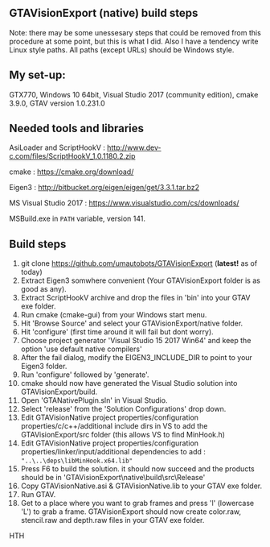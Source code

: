 **GTAVisionExport (native) build steps**
-------------------------------------
Note: there may be some unessesary steps that could be removed from this procedure at some point, but this is what I did. Also I have a tendency write Linux style paths. All paths (except URLs) should be Windows style.

My set-up:
----------
GTX770, Windows 10 64bit, Visual Studio 2017 (community edition), cmake 3.9.0, GTAV version 1.0.231.0

Needed tools and libraries
--------------------------
AsiLoader and ScriptHookV	: http://www.dev-c.com/files/ScriptHookV_1.0.1180.2.zip

cmake						: https://cmake.org/download/

Eigen3						: http://bitbucket.org/eigen/eigen/get/3.3.1.tar.bz2

MS Visual Studio 2017 		: https://www.visualstudio.com/cs/downloads/

MSBuild.exe in `PATH` variable, version 141.


Build steps
-----------
1. git clone https://github.com/umautobots/GTAVisionExport (**latest!** as of today)
2. Extract Eigen3 somwhere convenient (Your GTAVisionExport folder is as good as any).
3. Extract ScriptHookV archive and drop the files in 'bin' into your GTAV exe folder.
4. Run cmake (cmake-gui) from your Windows start menu.
5. Hit 'Browse Source' and select your GTAVisionExport/native folder.
6. Hit 'configure' (first time around it will fail but dont worry).
7. Choose project generator 'Visual Studio 15 2017 Win64' and keep the option 'use default native compilers'
8. After the fail dialog, modify the EIGEN3_INCLUDE_DIR to point to your Eigen3 folder.
9. Run 'configure' followed by 'generate'.
10. cmake should now have generated the Visual Studio solution into GTAVisionExport/build.
11. Open 'GTANativePlugin.sln' in Visual Studio.
12. Select 'release' from the 'Solution Configurations' drop down.
13. Edit GTAVisionNative project properties/configuration properties/c/c++/additional include dirs in VS to add the GTAVisionExport/src folder (this allows VS to find MinHook.h)
14. Edit GTAVisionNative project properties/configuration properties/linker/input/additional dependencies to add : 
`"..\..\deps\libMinHook.x64.lib"` 
15. Press F6 to build the solution. it should now succeed and the products should be in 'GTAVisionExport\native\build\src\Release'
16. Copy GTAVisionNative.asi & GTAVisionNative.lib to your GTAV exe folder.
17. Run GTAV.
18. Get to a place where you want to grab frames and press 'l' (lowercase 'L') to grab a frame. GTAVisionExport should now create color.raw, stencil.raw and depth.raw files in your GTAV exe folder.

HTH
